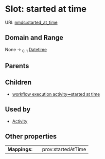 
# Slot: started at time




URI: [nmdc:started_at_time](https://microbiomedata/meta/started_at_time)


## Domain and Range

None &#8594;  <sub>0..1</sub> [Datetime](types/Datetime.md)

## Parents


## Children

 *  [workflow execution activity➞started at time](workflow_execution_activity_started_at_time.md)

## Used by

 * [Activity](Activity.md)

## Other properties

|  |  |  |
| --- | --- | --- |
| **Mappings:** | | prov:startedAtTime |

